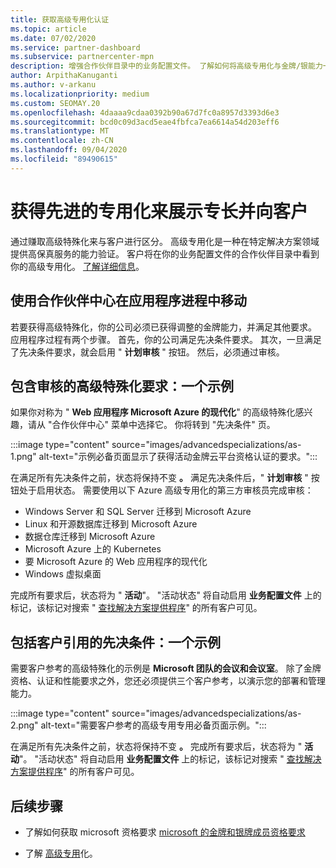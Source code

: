 ```yaml
---
title: 获取高级专用化认证
ms.topic: article
ms.date: 07/02/2020
ms.service: partner-dashboard
ms.subservice: partnercenter-mpn
description: 增强合作伙伴目录中的业务配置文件。 了解如何将高级专用化与金牌/银能力一起获得。
author: ArpithaKanuganti
ms.author: v-arkanu
ms.localizationpriority: medium
ms.custom: SEOMAY.20
ms.openlocfilehash: 4daaaa9cdaa0392b90a67d7fc0a8957d3393d6e3
ms.sourcegitcommit: bcd0c09d3acd5eae4fbfca7ea6614a54d203eff6
ms.translationtype: MT
ms.contentlocale: zh-CN
ms.lasthandoff: 09/04/2020
ms.locfileid: "89490615"
---
```

# <a name="earn-an-advanced-specialization-to-showcase-expertise-and-stand-out-to-customers"></a>获得先进的专用化来展示专长并向客户 

通过赚取高级特殊化来与客户进行区分。 高级专用化是一种在特定解决方案领域提供高保真服务的能力验证。 客户将在你的业务配置文件的合作伙伴目录中看到你的高级专用化。 [了解详细信息](https://partner.microsoft.com/membership/advanced-specialization)。

## <a name="use-partner-center-to-move-through-the-application-process"></a>使用合作伙伴中心在应用程序进程中移动

若要获得高级特殊化，你的公司必须已获得调整的金牌能力，并满足其他要求。 应用程序过程有两个步骤。 首先，你的公司满足先决条件要求。 其次，一旦满足了先决条件要求，就会启用 " **计划审核** " 按钮。 然后，必须通过审核。 

## <a name="advanced-specialization-requirements-that-include-an-audit-an-example"></a>包含审核的高级特殊化要求：一个示例

如果你对称为 " **Web 应用程序 Microsoft Azure 的现代化**" 的高级特殊化感兴趣，请从 "合作伙伴中心" 菜单中选择它。 你将转到 "先决条件" 页。

:::image type="content" source="images/advancedspecializations/as-1.png" alt-text="示例必备页面显示了获得活动金牌云平台资格认证的要求。":::


在满足所有先决条件之前，状态将保持不变 **。** 满足先决条件后，" **计划审核** " 按钮处于启用状态。 需要使用以下 Azure 高级专用化的第三方审核员完成审核：
 
- Windows Server 和 SQL Server 迁移到 Microsoft Azure
- Linux 和开源数据库迁移到 Microsoft Azure
- 数据仓库迁移到 Microsoft Azure
- Microsoft Azure 上的 Kubernetes
- 要 Microsoft Azure 的 Web 应用程序的现代化
- Windows 虚拟桌面


完成所有要求后，状态将为 " **活动**"。 "活动状态" 将自动启用 **业务配置文件** 上的标记，该标记对搜索 " [查找解决方案提供程序](https://www.microsoft.com/solution-providers/home)" 的所有客户可见。

## <a name="prerequisites-that-include-customer-references-an-example"></a>包括客户引用的先决条件：一个示例

需要客户参考的高级特殊化的示例是 **Microsoft 团队的会议和会议室**。 除了金牌资格、认证和性能要求之外，您还必须提供三个客户参考，以演示您的部署和管理能力。

:::image type="content" source="images/advancedspecializations/as-2.png" alt-text="需要客户参考的高级专用专用必备页面示例。":::

在满足所有先决条件之前，状态将保持不变 **。** 完成所有要求后，状态将为 " **活动**"。 "活动状态" 将自动启用 **业务配置文件** 上的标记，该标记对搜索 " [查找解决方案提供程序](https://www.microsoft.com/solution-providers/home)" 的所有客户可见。

## <a name="next-steps"></a>后续步骤

- 了解如何获取 microsoft 资格要求 [microsoft 的金牌和银牌成员资格要求](learn-about-competencies.md)

- 了解 [高级专用](https://partner.microsoft.com/membership/advanced-specialization)化。
